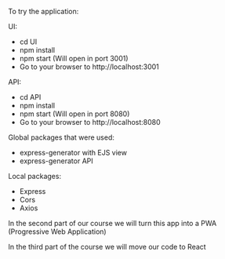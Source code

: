 To try the application:

UI:
- cd UI
- npm install
- npm start (Will open in port 3001)
- Go to your browser to http://localhost:3001

API:
- cd API
- npm install
- npm start (Will open in port 8080)
- Go to your browser to http://localhost:8080

Global packages that were used:
- express-generator with EJS view
- express-generator API

Local packages:
- Express
- Cors
- Axios

In the second part of our course we will turn this app into a PWA (Progressive Web Application)

In the third part of the course we will move our code to React
